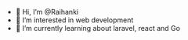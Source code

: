 - 👋 Hi, I’m @Raihanki
- 👀 I’m interested in web development
- 🌱 I’m currently learning about laravel, react and Go
<!--- 💞️ I’m looking to collaborate on ...
- 📫 How to reach me ...
--->

<!---
Raihanki/Raihanki is a ✨ special ✨ repository because its `README.md` (this file) appears on your GitHub profile.
You can click the Preview link to take a look at your changes.
--->
